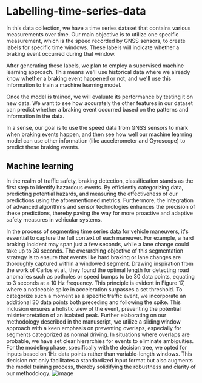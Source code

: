 # Labelling-time-series-data


In this data collection, we have a time series dataset that contains various measurements over time. Our main objective is to utilize one specific measurement, which is the speed recorded by GNSS sensors, to create labels for specific time windows. These labels will indicate whether a braking event occurred during that window.

After generating these labels, we plan to employ a supervised machine learning approach. This means we'll use historical data where we already know whether a braking event happened or not, and we'll use this information to train a machine learning model. 

Once the model is trained, we will evaluate its performance by testing it on new data. We want to see how accurately the other features in our dataset can predict whether a braking event occurred based on the patterns and information in the data.

In a sense, our goal is to use the speed data from GNSS sensors to mark when braking events happen, and then see how well our machine learning model can use other information (like accelerometer and Gyroscope) to predict these braking events.

## Machine learning

In the realm of traffic safety, braking detection, classification stands as the first step to identify hazardous events. By efficiently categorizing data, predicting potential hazards, and measuring the effectiveness of our predictions using the aforementioned metrics. Furthermore, the integration of advanced algorithms and sensor technologies enhances the precision of these predictions, thereby paving the way for more proactive and adaptive safety measures in vehicular systems.

In the process of segmenting time series data for vehicle maneuvers, it's essential to capture the full context of each maneuver. For example, a hard braking incident may span just a few seconds, while a lane change could take up to 30 seconds. The overarching objective of this segmentation strategy is to ensure that events like hard braking or lane changes are thoroughly captured within a windowed segment. Drawing inspiration from the work of Carlos et al., they found the optimal length for detecting road anomalies such as potholes or speed bumps to be 30 data points, equating to 3 seconds at a 10 Hz frequency. This principle is evident in Figure 17, where a noticeable spike in acceleration surpasses a set threshold. To categorize such a moment as a specific traffic event, we incorporate an additional 30 data points both preceding and following the spike. This inclusion ensures a holistic view of the event, preventing the potential misinterpretation of an isolated peak.
Further elaborating on our methodology described in the manuscript, we utilize a sliding window approach with a keen emphasis on preventing overlaps, especially for segments categorized as normal driving. In situations where overlaps are probable, we have set clear hierarchies for events to eliminate ambiguities. For the modeling phase, specifically with the decision tree, we opted for inputs based on 1Hz data points rather than variable-length windows. This decision not only facilitates a standardized input format but also augments the model training process, thereby solidifying the robustness and clarity of our methodology.
![image](https://github.com/Slmaking/Labelling-time-series-data/assets/58626257/2c312277-e656-4d2b-a4ab-5075c35d8cbc)


